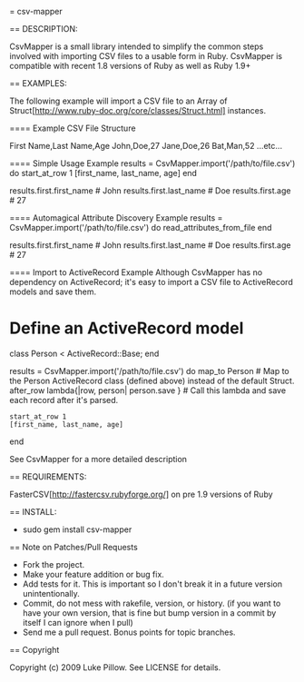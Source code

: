 = csv-mapper

== DESCRIPTION:

CsvMapper is a small library intended to simplify the common steps involved with importing CSV files to a usable form in Ruby.  CsvMapper is compatible with recent 1.8 versions of Ruby as well as Ruby 1.9+

== EXAMPLES:

The following example will import a CSV file to an Array of Struct[http://www.ruby-doc.org/core/classes/Struct.html] instances.

==== Example CSV File Structure

  First Name,Last Name,Age
  John,Doe,27
  Jane,Doe,26
  Bat,Man,52
  ...etc...

==== Simple Usage Example
  results = CsvMapper.import('/path/to/file.csv') do
    start_at_row 1
    [first_name, last_name, age]
  end

  results.first.first_name  # John
  results.first.last_name   # Doe
  results.first.age         # 27

==== Automagical Attribute Discovery Example
  results = CsvMapper.import('/path/to/file.csv') do
    read_attributes_from_file
  end

  results.first.first_name  # John
  results.first.last_name   # Doe
  results.first.age         # 27

==== Import to ActiveRecord Example
Although CsvMapper has no dependency on ActiveRecord; it's easy to import a CSV file to ActiveRecord models and save them.

  # Define an ActiveRecord model
  class Person < ActiveRecord::Base; end

  results = CsvMapper.import('/path/to/file.csv') do
    map_to Person # Map to the Person ActiveRecord class (defined above) instead of the default Struct.
    after_row lambda{|row, person| person.save }  # Call this lambda and save each record after it's parsed.
    
    start_at_row 1
    [first_name, last_name, age]
  end
  
See CsvMapper for a more detailed description
  
== REQUIREMENTS:

FasterCSV[http://fastercsv.rubyforge.org/] on pre 1.9 versions of Ruby

== INSTALL:

* sudo gem install csv-mapper

== Note on Patches/Pull Requests
 
* Fork the project.
* Make your feature addition or bug fix.
* Add tests for it. This is important so I don't break it in a
  future version unintentionally.
* Commit, do not mess with rakefile, version, or history.
  (if you want to have your own version, that is fine but bump version in a commit by itself I can ignore when I pull)
* Send me a pull request. Bonus points for topic branches.

== Copyright

Copyright (c) 2009 Luke Pillow. See LICENSE for details.

